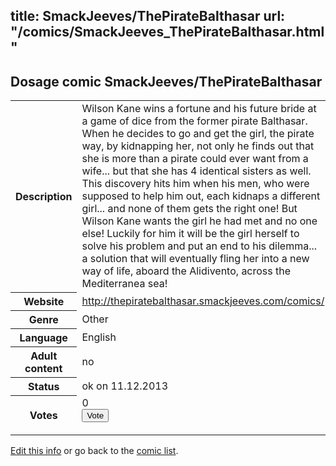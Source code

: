 title: SmackJeeves/ThePirateBalthasar
url: "/comics/SmackJeeves_ThePirateBalthasar.html"
---
Dosage comic SmackJeeves/ThePirateBalthasar
-----------------------------------------

<p id="msg"></p>
<script type="text/javascript">
if (window.location.search === '?edit_info_mail=sent_ok') {
  var elem = document.getElementById("msg");
  elem.innerHTML = 'Edited information sucessfully sent for review, which is usually done daily. Thanks!';
  elem.className = 'ok';
}
</script>
<table class="comicinfo">
<tr>
<th>Description</th><td>Wilson Kane wins a fortune and his future bride at a game of dice from the former pirate Balthasar. When he decides to go and get the girl, the pirate way, by kidnapping her, not only he finds out that she is more than a pirate could ever want from a wife... but that she has 4 identical sisters as well. This discovery hits him when his men, who were supposed to help him out, each kidnaps a different girl... and none of them gets the right one! But Wilson Kane wants the girl he had met and no one else! Luckily for him it will be the girl herself to solve his problem and put an end to his dilemma... a solution that will eventually fling her into a new way of life, aboard the Alidivento, across the Mediterranea sea!</td>
</tr>
<tr>
<th>Website</th><td><a href="http://thepiratebalthasar.smackjeeves.com/comics/">http://thepiratebalthasar.smackjeeves.com/comics/</a></td>
</tr>
<tr>
<th>Genre</th><td>Other</td>
</tr>
<tr>
<th>Language</th><td>English</td>
</tr>
<tr>
<th>Adult content</th><td>no</td>
</tr>
<tr>
<th>Status</th><td>ok on 11.12.2013</td>
</tr>
<tr>
<th>Votes</th><td>0
<form action="http://gaecounter.appspot.com/count/" method="POST">
<input name="name" type="hidden" value="SmackJeeves_ThePirateBalthasar"/>
<input name="uid" type="hidden" id="voteuid" value=""/>
<input type="submit" value="Vote"/>
</form>
</td>
</tr>
</table>
<script type="text/javascript">
var ua = navigator.userAgent;
document.getElementById("voteuid").value = ua.replace(/[^a-zA-Z0-9\._:]/g , "_");;
</script>

[Edit this info](SmackJeeves_ThePirateBalthasar_edit.html) or go back to the [comic list](../comic-index.html).
